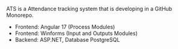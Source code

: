 ATS is a Attendance tracking system that is developing in a GitHub Monorepo.
- Frontend: Angular 17 (Process Modules)
- Frontend: Winforms (Input and Outputs Modules)
- Backend: ASP.NET, Database PostgreSQL
